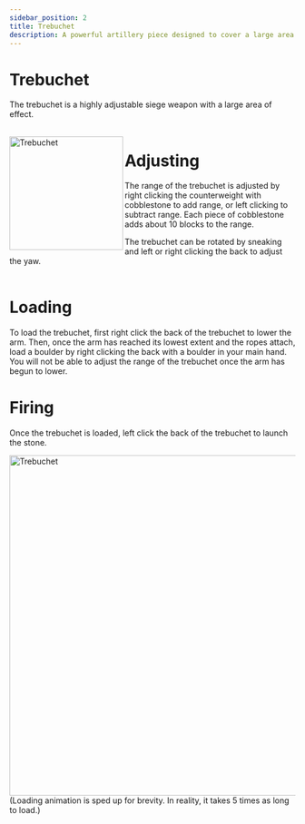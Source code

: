 ```yaml
---
sidebar_position: 2
title: Trebuchet
description: A powerful artillery piece designed to cover a large area
---
```



# Trebuchet
The trebuchet is a highly adjustable siege weapon with a large area of effect.
<br></br>
<div class="box">
    <img 
    src={require('/img/trebuchet.png').default}
    align="left"
    alt="Trebuchet"
    width="200"
    />
</div>



# Adjusting

The range of the trebuchet is adjusted by right clicking the counterweight with cobblestone to add range, or left clicking to subtract range. Each piece of cobblestone adds about 10 blocks to the range.

The trebuchet can be rotated by sneaking and left or right clicking the back to adjust the yaw.
<br></br>

# Loading

To load the trebuchet, first right click the back of the trebuchet to lower the arm. Then, once the arm has reached its lowest extent and the ropes attach, load a boulder by right clicking the back with a boulder in your main hand. You will not be able to adjust the range of the trebuchet once the arm has begun to lower.

# Firing
Once the trebuchet is loaded, left click the back of the trebuchet to launch the stone.

<div class="box">
    <img 
    src={require('/img/trebuchet_demonstration.gif').default}
    alt="Trebuchet"
    width="600"
    />
</div>
(Loading animation is sped up for brevity. In reality, it takes 5 times as long to load.)